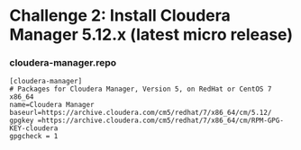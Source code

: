 # Challenge 2: Install Cloudera Manager 5.12.x (latest micro release)

### cloudera-manager.repo
```
[cloudera-manager]
# Packages for Cloudera Manager, Version 5, on RedHat or CentOS 7 x86_64
name=Cloudera Manager
baseurl=https://archive.cloudera.com/cm5/redhat/7/x86_64/cm/5.12/
gpgkey =https://archive.cloudera.com/cm5/redhat/7/x86_64/cm/RPM-GPG-KEY-cloudera
gpgcheck = 1

```
